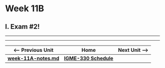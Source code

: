 # Week 11B

## I. Exam #2!

<hr><hr>

| <-- Previous Unit | Home | Next Unit -->
| --- | --- | --- 
| [**week-11A-notes.md**](11A.md)     |  [**IGME-330 Schedule**](../schedule.md) | | [**week-12A-notes.md**](12A.md) 
